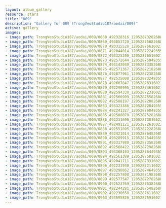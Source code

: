```yaml
---
layout: album_gallery
resource: stars
title: "009"
description: "Gallery for 009 (TrongVeoStudio187/aodai/009)"
active: gallery
images:
- image_path: TrongVeoStudio187/aodai/009/0868_492328316_1205287328268872_2711964263427694122_n.jpg
- image_path: TrongVeoStudio187/aodai/009/0869_493053720_1205287588268846_7783263294546554545_n.jpg
- image_path: TrongVeoStudio187/aodai/009/0870_493315528_1205287661602172_6277059719226238064_n.jpg
- image_path: TrongVeoStudio187/aodai/009/0871_492044014_1205287224935549_4300901723820063987_n.jpg
- image_path: TrongVeoStudio187/aodai/009/0872_493325200_1205287651602173_5229735572236124954_n.jpg
- image_path: TrongVeoStudio187/aodai/009/0873_492572644_1205287594935512_4904316305132588719_n.jpg
- image_path: TrongVeoStudio187/aodai/009/0874_493143040_1205287338268871_5302096574097021944_n.jpg
- image_path: TrongVeoStudio187/aodai/009/0875_492571367_1205287218268883_5173999926186240499_n.jpg
- image_path: TrongVeoStudio187/aodai/009/0876_492877961_1205287238268881_5512373681208448710_n.jpg
- image_path: TrongVeoStudio187/aodai/009/0877_492535008_1205287324935539_7584815193624868296_n.jpg
- image_path: TrongVeoStudio187/aodai/009/0878_492607847_1205287631602175_833404445422154078_n.jpg
- image_path: TrongVeoStudio187/aodai/009/0879_492290995_1205287461602192_1965447542054577877_n.jpg
- image_path: TrongVeoStudio187/aodai/009/0880_492594338_1205287231602215_25624641161631286_n.jpg
- image_path: TrongVeoStudio187/aodai/009/0881_492566909_1205287558268849_5354097308948642515_n.jpg
- image_path: TrongVeoStudio187/aodai/009/0882_492588197_1205287208268884_366709264200153831_n.jpg
- image_path: TrongVeoStudio187/aodai/009/0883_493323386_1205287284935543_621754473902761338_n.jpg
- image_path: TrongVeoStudio187/aodai/009/0884_492241327_1205287604935511_8585063553971110202_n.jpg
- image_path: TrongVeoStudio187/aodai/009/0885_492508070_1205287528268852_907988783947605966_n.jpg
- image_path: TrongVeoStudio187/aodai/009/0886_492231690_1205287301602208_2016406529240285114_n.jpg
- image_path: TrongVeoStudio187/aodai/009/0887_492491121_1205287261602212_4943439828983749875_n.jpg
- image_path: TrongVeoStudio187/aodai/009/0888_492551095_1205287228268882_8496513147456567397_n.jpg
- image_path: TrongVeoStudio187/aodai/009/0889_492421014_1205287648268840_2742859167250402566_n.jpg
- image_path: TrongVeoStudio187/aodai/009/0890_493289915_1205287544935517_3090143243794313974_n.jpg
- image_path: TrongVeoStudio187/aodai/009/0891_493317980_1205287358268869_6409267343360885066_n.jpg
- image_path: TrongVeoStudio187/aodai/009/0892_492568422_1205287298268875_2328630206735161194_n.jpg
- image_path: TrongVeoStudio187/aodai/009/0893_493308103_1205287644935507_8380217895083176180_n.jpg
- image_path: TrongVeoStudio187/aodai/009/0894_492561389_1205287581602180_1014582391644114558_n.jpg
- image_path: TrongVeoStudio187/aodai/009/0895_492041711_1205287331602205_3856722584232767712_n.jpg
- image_path: TrongVeoStudio187/aodai/009/0896_492231940_1205287211602217_8601104286352657496_n.jpg
- image_path: TrongVeoStudio187/aodai/009/0897_493290862_1205287464935525_6569200841365598376_n.jpg
- image_path: TrongVeoStudio187/aodai/009/0898_492257808_1205287198268885_6758274541211860431_n.jpg
- image_path: TrongVeoStudio187/aodai/009/0899_492577547_1205287278268877_2585805173646791033_n.jpg
- image_path: TrongVeoStudio187/aodai/009/0900_492523769_1205287538268851_8698005715912890419_n.jpg
- image_path: TrongVeoStudio187/aodai/009/0901_492244281_1205287548268850_3867268760890227010_n.jpg
- image_path: TrongVeoStudio187/aodai/009/0902_492230658_1205287611602177_5480390476778637559_n.jpg
- image_path: TrongVeoStudio187/aodai/009/0903_493595826_1205287591602179_5814880641800284035_n.jpg
---
```

